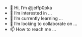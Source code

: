 - 👋 Hi, I’m @jeffp0pka
- 👀 I’m interested in ...
- 🌱 I’m currently learning ...
- 💞️ I’m looking to collaborate on ...
- 📫 How to reach me ...

<!---
jeffp0pka/jeffp0pka is a ✨ special ✨ repository because its `README.md` (this file) appears on your GitHub profile.
You can click the Preview link to take a look at your changes.
--->
